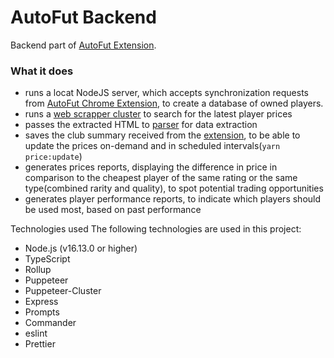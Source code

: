 # AutoFut Backend
Backend part of [AutoFut Extension](https://github.com/matkoson/autofut-extension).

### What it does
- runs a locat NodeJS server, which accepts synchronization requests from [AutoFut Chrome Extension](https://github.com/matkoson/autofut-extension), to create a database of owned players.
- runs a [web scrapper cluster](https://github.com/thomasdondorf/puppeteer-cluster) to search for the latest player prices
- passes the extracted HTML to [parser](https://github.com/matkoson/matkoson-parser) for data extraction
- saves the club summary received from the [extension](https://github.com/matkoson/autofut-extension), to be able to update the prices on-demand and in scheduled intervals(`yarn price:update`)
- generates prices reports, displaying the difference in price in comparison to the cheapest player of the same rating or the same type(combined rarity and quality), to spot potential trading opportunities
- generates player performance reports, to indicate which players should be used most, based on past performance

Technologies used
The following technologies are used in this project:

- Node.js (v16.13.0 or higher)
- TypeScript
- Rollup
- Puppeteer
- Puppeteer-Cluster
- Express
- Prompts
- Commander
- eslint
- Prettier

